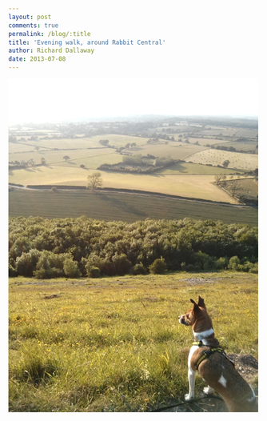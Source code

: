```yaml
---
layout: post
comments: true
permalink: /blog/:title
title: 'Evening walk, around Rabbit Central'
author: Richard Dallaway
date: 2013-07-08
---
```


<div><a href="/media/IMG_20130708_194826.jpg"><img src="/media/IMG_20130708_194826.jpg.500.jpg" width="500" height="667"/></a></div>


  
    
